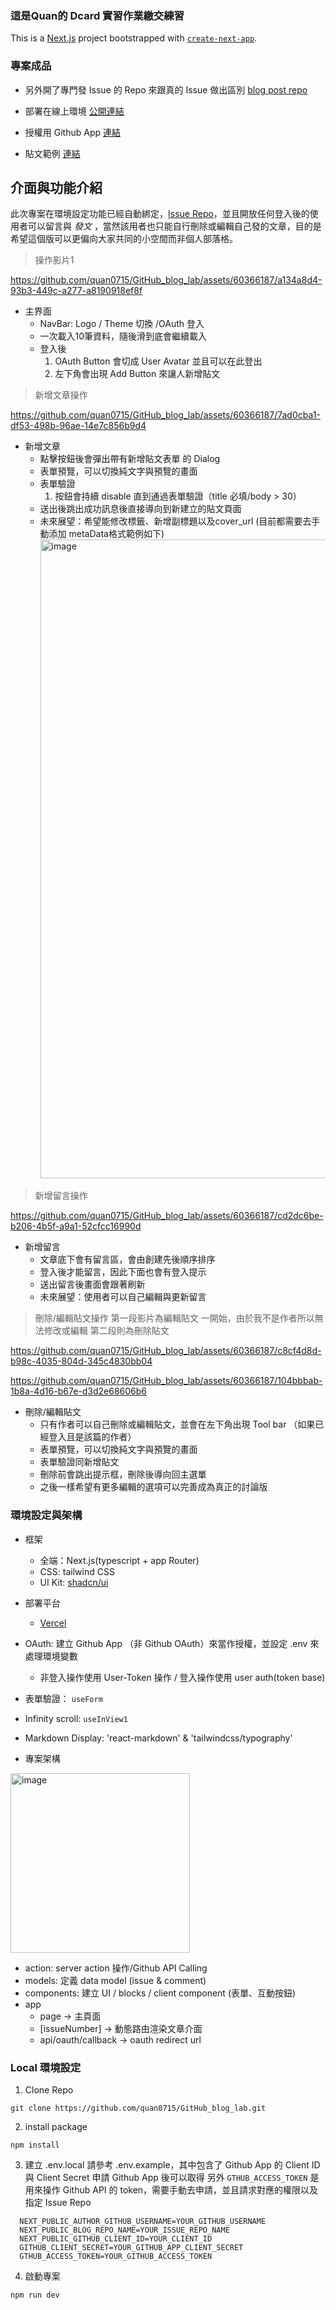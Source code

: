 ### 這是Quan的 Dcard 實習作業繳交練習

This is a [Next.js](https://nextjs.org/) project bootstrapped with [`create-next-app`](https://github.com/vercel/next.js/tree/canary/packages/create-next-app).

### 專案成品

* 另外開了專門發 Issue 的 Repo 來跟真的 Issue 做出區別
[blog post repo](https://github.com/quan0715/GithubBlogPortal)

* 部署在線上環境
  [公開連結](https://github-blog-lab.vercel.app)

* 授權用 Github App
  [連結](https://github.com/apps/blogportal)

* 貼文範例
  [連結](https://github-blog-lab.vercel.app/4)

## 介面與功能介紹
此次專案在環境設定功能已經自動綁定，[Issue Repo](https://github.com/quan0715/GithubBlogPortal)，並且開放任何登入後的使用者可以留言與 *發文* ，當然該用者也只能自行刪除或編輯自己發的文章，目的是希望這個版可以更偏向大家共同的小空間而非個人部落格。
> 操作影片1


https://github.com/quan0715/GitHub_blog_lab/assets/60366187/a134a8d4-93b3-449c-a277-a8190918ef8f

* 主界面
  * NavBar: Logo / Theme 切換 /OAuth 登入
  * 一次載入10筆資料，隨後滑到底會繼續載入
  * 登入後
    1. OAuth Button 會切成 User Avatar 並且可以在此登出
    2. 左下角會出現 Add Button 來讓人新增貼文


> 新增文章操作


https://github.com/quan0715/GitHub_blog_lab/assets/60366187/7ad0cba1-df53-498b-96ae-14e7c856b9d4

* 新增文章
  * 點擊按鈕後會彈出帶有新增貼文表單 的 Dialog
  * 表單預覽，可以切換純文字與預覽的畫面
  * 表單驗證
    1. 按鈕會持續 disable 直到通過表單驗證（title 必填/body > 30）
  * 送出後跳出成功訊息後直接導向到新建立的貼文頁面
  * 未來展望：希望能修改標籤、新增副標題以及cover_url (目前都需要去手動添加 metaData格式範例如下)
    <img width="1022" alt="image" src="https://github.com/quan0715/GitHub_blog_lab/assets/60366187/87b5982e-2b9a-44f8-954d-ccd9717c14eb">

> 新增留言操作


https://github.com/quan0715/GitHub_blog_lab/assets/60366187/cd2dc6be-b206-4b5f-a9a1-52cfcc16990d


* 新增留言
  * 文章底下會有留言區，會由創建先後順序排序
  * 登入後才能留言，因此下面也會有登入提示
  * 送出留言後畫面會跟著刷新
  * 未來展望：使用者可以自己編輯與更新留言
 
> 刪除/編輯貼文操作
> 第一段影片為編輯貼文 一開始，由於我不是作者所以無法修改或編輯
> 第二段則為刪除貼文


https://github.com/quan0715/GitHub_blog_lab/assets/60366187/c8cf4d8d-b98c-4035-804d-345c4830bb04



https://github.com/quan0715/GitHub_blog_lab/assets/60366187/104bbbab-1b8a-4d16-b67e-d3d2e68606b6


* 刪除/編輯貼文
  * 只有作者可以自己刪除或編輯貼文，並會在左下角出現 Tool bar （如果已經登入且是該篇的作者）
  * 表單預覽，可以切換純文字與預覽的畫面
  * 表單驗證同新增貼文
  * 刪除前會跳出提示框，刪除後導向回主選單
  * 之後一樣希望有更多編輯的選項可以完善成為真正的討論版
    

### 環境設定與架構
* 框架
  * 全端：Next.js(typescript + app Router)
  * CSS: tailwind CSS
  * UI Kit: [shadcn/ui](https://ui.shadcn.com)
* 部署平台
  * [Vercel](https://vercel.com/)
    
* OAuth: 建立 Github App （非 Github OAuth）來當作授權，並設定 .env 來處理環境變數
  * 非登入操作使用 User-Token 操作 / 登入操作使用 user auth(token base)

* 表單驗證： `useForm`
* Infinity scroll: `useInView1` 
* Markdown Display: 'react-markdown' & 'tailwindcss/typography'

* 專案架構 
<img width="287" alt="image" src="https://github.com/quan0715/GitHub_blog_lab/assets/60366187/c5bd9487-3bbf-4a37-887f-b178240646e4">

  * action: server action 操作/Github API Calling
  * models: 定義 data model (issue & comment)
  * components: 建立 UI / blocks / client component (表單、互動按鈕)
  * app
    * page -> 主頁面
    * [issueNumber] -> 動態路由渲染文章介面
    * api/oauth/callback -> oauth redirect url


### Local 環境設定
1. Clone Repo
  ```
  git clone https://github.com/quan0715/GitHub_blog_lab.git
  ```
2. install package
  ```
  npm install
  ```
3. 建立 .env.local
  請參考 .env.example，其中包含了 Github App 的 Client ID 與 Client Secret
  申請 Github App 後可以取得
  另外 `GTHUB_ACCESS_TOKEN` 是用來操作 Github API 的 token，需要手動去申請，並且請求對應的權限以及指定 Issue Repo
  ```
    NEXT_PUBLIC_AUTHOR_GITHUB_USERNAME=YOUR_GITHUB_USERNAME
    NEXT_PUBLIC_BLOG_REPO_NAME=YOUR_ISSUE_REPO_NAME
    NEXT_PUBLIC_GITHUB_CLIENT_ID=YOUR_CLIENT_ID
    GITHUB_CLIENT_SECRET=YOUR_GITHUB_APP_CLIENT_SECRET
    GTHUB_ACCESS_TOKEN=YOUR_GITHUB_ACCESS_TOKEN
   ```
    
4. 啟動專案
  ```
  npm run dev
  ```
   

